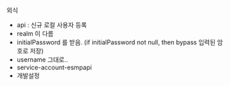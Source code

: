 외식 
- api : 신규 로컬 사용자 등록
- realm 이 다름
- initialPassword 를 받음. (if initialPassword not null, then bypass 입력된 암호로 저장)
- username 그대로..
- service-account-esmpapi
- 개발설정